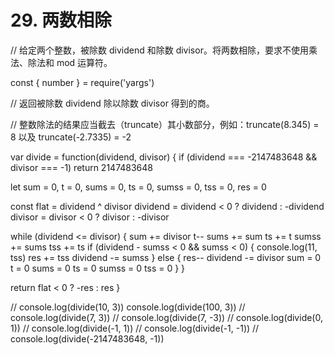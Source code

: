 # 29. 两数相除

// 给定两个整数，被除数 dividend 和除数 divisor。将两数相除，要求不使用乘法、除法和 mod 运算符。

const { number } = require('yargs')

// 返回被除数 dividend 除以除数 divisor 得到的商。

// 整数除法的结果应当截去（truncate）其小数部分，例如：truncate(8.345) = 8 以及 truncate(-2.7335) = -2

var divide = function(dividend, divisor) {
  if (dividend === -2147483648 && divisor === -1) return 2147483648

  let sum = 0,
    t = 0,
    sums = 0,
    ts = 0,
    sumss = 0,
    tss = 0,
    res = 0

  const flat = dividend ^ divisor
  dividend = dividend < 0 ? dividend : -dividend
  divisor = divisor < 0 ? divisor : -divisor

  while (dividend <= divisor) {
    sum += divisor
    t--
    sums += sum
    ts += t
    sumss += sums
    tss += ts
    if (dividend - sumss < 0 && sumss < 0) {
      console.log(11, tss)
      res += tss
      dividend -= sumss
    } else {
      res--
      dividend -= divisor
      sum = 0
      t = 0
      sums = 0
      ts = 0
      sumss = 0
      tss = 0
    }
  }

  return flat < 0 ? -res : res
}

// console.log(divide(10, 3))
console.log(divide(100, 3))
// console.log(divide(7, 3))
// console.log(divide(7, -3))
// console.log(divide(0, 1))
// console.log(divide(-1, 1))
// console.log(divide(-1, -1))
// console.log(divide(-2147483648, -1))
